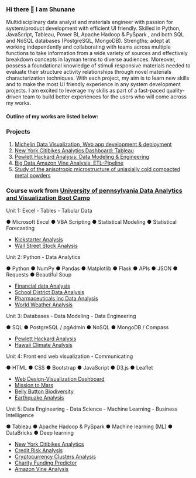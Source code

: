 ### Hi there 👋 I am Shunane

Multidisciplinary data analyst and materials engineer with passion for system/product development with efficient UI friendly. Skilled in Python, JavaScript, Tableau, Power BI, Apache Hadoop & PySpark , and both SQL and NoSQL databases (PostgreSQL, MongoDB). Strengths; adept at working independently and collaborating with teams across multiple functions to take information from a wide variety of sources and effectively breakdown concepts in layman terms to diverse audiences. Moreover, possess a foundational knowledge of stimuli responsive materials needed to evaluate their structure activity relationships through novel materials characterization techniques. With each project, my aim is to learn new skills and to make the most UI friendly experience in any system development projects. I am excited to leverage my skills as part of a fast-paced quality-driven team to build better experiences for the users who will come across my works.



#### Outline of my works are listed below:

### Projects
1. [Michelin Data Visualization, Web app development & deployment](https://github.com/bigoshunane/Project-3)
2. [New York Citibikes Analytics Dashboard: Tableau](https://github.com/bigoshunane/New-York-Citibikes-Analytics-by-Tableau)
3. [Pewlett Hackard Analysis: Data Modeling & Engineering](https://github.com/bigoshunane/Pewlett-Hackard-Analysis-Data-Modeling)
4. [Big Data Amazon Vine Analysis: ETL-Pipeline](https://github.com/bigoshunane/Big-Data-ETL-Pipeline-Project)
5. [Study of the anisotropic microstructure of uniaxially cold compacted metal powders](https://github.com/bigoshunane/Thesis-Project-MS)

### Course work from [University of pennsylvania Data Analytics and Visualization Boot Camp](https://bootcamp.sas.upenn.edu/data/)


Unit 1: Excel - Tables - Tabular Data

 ● Microsoft Excel ● VBA Scripting ● Statistical Modeling ● Statistical Forecasting

*   [Kickstarter Analysis](https://github.com/bigoshunane/Excel-challenge-HM-1)
*   [ Wall Street Stock Analysis](https://github.com/bigoshunane/VBA-challenge-HM-2)

Unit 2: Python - Data Analytics

● Python ● NumPy ● Pandas ● Matplotlib ● Flask ● APIs ● JSON ● Requests ● Beautiful Soup
* [Financial data Analysis](https://github.com/bigoshunane/Python-Challenge-HM-3)
* [School District Data Analysis](https://github.com/bigoshunane/Pandas-Challenge-HM-4)
* [Pharmaceuticals Inc Data Analysis](https://github.com/bigoshunane/Matplotlib-Challenge-HM-5)
* [World Weather Analysis](https://github.com/bigoshunane/Python-API-Challenge-HM-6)

Unit 3: Databases - Data Modeling - Data Engineering

● SQL ● PostgreSQL / pgAdmin ● NoSQL ● MongoDB / Compass

* [Pewlett Hackard Analysis](https://github.com/bigoshunane/SQL-Challenge-HM-7)
* [Hawaii Climate Analysis](https://github.com/bigoshunane/SQLAlchemy-Challenge-HM-8)

Unit 4: Front end web visualization - Communicating

● HTML ● CSS ● Bootstrap ● JavaScript ● D3.js ● Leaflet

* [Web Design-Visualization Dashboard](https://github.com/bigoshunane/Web-Design-Challenge-HM-9)
* [Mission to Mars](https://github.com/bigoshunane/Web-Scraping-Challenge-HM-10)
* [Belly Button Biodiversity](https://github.com/bigoshunane/Plotly-HM-11)
* [Earthquake Analysis](https://github.com/bigoshunane/leaflet-challenge-HM-12)


Unit 5: Data Engineering - Data Science - Machine Learning - Business Intelligence

● Tableau ● Apache Hadoop & PySpark ● Machine learning (ML) ● DataBricks ● Deep learning

* [New York Citibikes Analytics](https://github.com/bigoshunane/Tableau-Homework-13)
* [Credit Risk Analysis](https://github.com/bigoshunane/Supervised-Machine-Learning-HM-14)
* [Cryptocurrency Clusters Analysis](https://github.com/bigoshunane/Unsupervised-Machine-Learning-HM-15)
* [Charity Funding Predictor](https://github.com/bigoshunane/Deep-Learning-HM-16)
* [Amazon Vine Analysis](https://github.com/bigoshunane/Big-data-challenge-HM-17)

